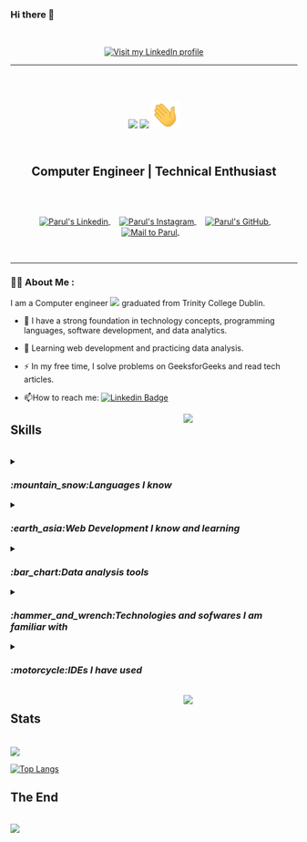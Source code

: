 ### Hi there 👋

<!--
**parul-sangwan15/parul-sangwan15** is a ✨ _special_ ✨ repository because its `README.md` (this file) appears on your GitHub profile.

Here are some ideas to get you started:

- 🔭 I’m currently working on ...
- 🌱 I’m currently learning ...
- 👯 I’m looking to collaborate on ...
- 🤔 I’m looking for help with ...
- 💬 Ask me about ...
- 📫 How to reach me: ...
- 😄 Pronouns: ...
- ⚡ Fun fact: ...
-->

<br>

<!--                                          Banner                          -->
<p align="center">
  <a href="https://www.linkedin.com/in/parul-kumari-8b1855222">
    <img src="https://media.giphy.com/media/v1.Y2lkPTc5MGI3NjExOG03MDlidGYzaGt6Nnc1ZDVqMmE0bnI5YXh0YTg0MTd6ZjM4NGQzaiZlcD12MV9pbnRlcm5hbF9naWZfYnlfaWQmY3Q9Zw/L1R1tvI9svkIWwpVYr/giphy.gif" height="350" alt="Visit my LinkedIn profile"/>
  </a>
</p>

<hr>
<br>

<br>
<!--                                      Welcome message                     -->
<p align="center">
  <img src="https://img.icons8.com/color/2x/developer--v2.gif" width="50px" />
  <img src="https://readme-typing-svg.herokuapp.com?font=Fira+Code&pause=500&random=false&width=435&lines=Hey+there!;I+am+Parul+Kumari;%F0%9F%91%8B+Welcome+to+my+GitHub">
  <img src="https://raw.githubusercontent.com/ABSphreak/ABSphreak/master/gifs/Hi.gif" width="50px">
</p>


<br>

<!--                                          Titles                          -->
<h2 align="center">Computer Engineer | Technical Enthusiast </h2>

<br>

<br>

<!--                                        Social Media                      -->
<p align="center">
  &nbsp;
  &nbsp;
  <a href="https://www.linkedin.com/in/parul-kumari-8b1855222" target="blank">
    <img align="center" src="https://img.shields.io/badge/linkedin-%230077B5.svg?style=for-the-badge&logo=linkedin&logoColor=white" alt="Parul's Linkedin"/>
<!--     <img align="center" src="https://img.icons8.com/color/2x/linkedin-circled--v3.gif" alt="Parul's Linkedin" height="50" width="50" /> -->
  </a>
  &nbsp;
  &nbsp;
  <a href="https://www.instagram.com/parul_sangwan15/#" target="blank">
    <img align="center" src="https://img.shields.io/badge/Instagram-%23E4405F.svg?style=for-the-badge&logo=instagram&logoColor=white" alt="Parul's Instagram"/>
<!--     <img align="center" src="https://img.icons8.com/color/2x/facebook-circled--v2.gif" alt="Parul's Instagram" height="50" width="50" /> -->
  </a>
  &nbsp;
  &nbsp;
  <a href="https://github.com/parul-sangwan15" target="blank">
    <img align="center" src="https://img.shields.io/badge/github-%23121011.svg?style=for-the-badge&logo=github&logoColor=white" alt="Parul's GitHub"/>
<!--     <img align="center" src="https://img.icons8.com/color/2x/internet--v2.gif" alt="Parul's GitHub" height="50" width="50" /> -->
  </a>
  &nbsp;
  &nbsp;
  <a href = "mailto: parul.sangwan1501@gmail.com">
    <img align="center" src="https://img.shields.io/badge/Gmail-D14836?style=for-the-badge&logo=gmail&logoColor=white" alt="Mail to Parul"/>
<!--     <img align="center" src="https://img.icons8.com/color/2x/gmail--v2.gif" alt="Write an email to Parul" height="50" width="50" /> -->
  </a>
  &nbsp;
  &nbsp;
</p>

<br>


---

### :woman_technologist: About Me :
I am a Computer engineer <img src="https://media.giphy.com/media/WUlplcMpOCEmTGBtBW/giphy.gif" width="30"> graduated from Trinity College Dublin.
- :telescope: I have a strong foundation in technology concepts, programming languages, software development, and data analytics.

- :seedling: Learning web development and practicing data analysis.

- :zap: In my free time, I solve problems on GeeksforGeeks and read tech articles.

- :mailbox:How to reach me: [![Linkedin Badge](https://img.shields.io/badge/-ParulK-blue?style=flat&logo=Linkedin&logoColor=white)](https://www.linkedin.com/in/parul-kumari-8b1855222)

<!--                                     Skills section                        -->

<img align="right" src="https://monophy.com/media/QYSag6x86oZhG2KcFQ/monophy.gif" width="200px">
<h2>Skills</h2>
<br>
  <details>
  <summary><h3 align="left"><i>:mountain_snow:Languages I know</i></h3></summary>
    <p align="left">
      &nbsp;&nbsp;
      <img src="https://cdn.jsdelivr.net/gh/devicons/devicon/icons/java/java-original-wordmark.svg" height="70" width="70"/>
  <!--     <img src="https://img.icons8.com/color/2x/java-coffee-cup-logo--v2.gif" height="40" width="40" /> -->
      &nbsp;
      &nbsp;
      <img src="https://cdn.jsdelivr.net/gh/devicons/devicon/icons/cplusplus/cplusplus-original.svg" height="70" width="70"/>
  <!--     <img src="https://img.icons8.com/color/2x/c-plus-plus-logo.png" height="40" width="40" /> -->
      &nbsp;
      &nbsp;
      <img src="https://cdn.jsdelivr.net/gh/devicons/devicon/icons/python/python-original-wordmark.svg" height="70" width="70"/>
  <!--     <img src="https://img.icons8.com/color/2x/python--v2.gif" height="40" width="40" /> -->
      &nbsp;
      &nbsp;
      <img src="https://cdn.jsdelivr.net/gh/devicons/devicon/icons/react/react-original-wordmark.svg" height="70" width="70"/>
  <!--     <img src="https://img.icons8.com/color/2x/react.png" height="40" width="40" /> -->
      &nbsp;&nbsp;
    </p>
  </details>


  <details>
    <summary><h3 align="left"><i>:earth_asia:Web Development I know and learning</i></h3></summary>
    <p align="left">  
      &nbsp;&nbsp;
      <img src="https://cdn.jsdelivr.net/gh/devicons/devicon/icons/html5/html5-original-wordmark.svg" height="70" width="70"/>
  <!--     <img src="https://img.icons8.com/color/2x/html-5--v2.png" height="40" width="40" /> -->
      &nbsp;
      &nbsp;
      <img src="https://cdn.jsdelivr.net/gh/devicons/devicon/icons/css3/css3-original-wordmark.svg" height="70" width="70"/>
  <!--     <img src="https://img.icons8.com/color/2x/css3.png" height="40" width="40" /> -->
      &nbsp;
      &nbsp;
      <img src="https://cdn.jsdelivr.net/gh/devicons/devicon/icons/javascript/javascript-original.svg" height="70" width="70"/>
  <!--     <img src="https://img.icons8.com/color/2x/javascript--v2.gif" height="40" width="40" /> -->
      &nbsp;
      &nbsp;
      <img src="https://cdn.jsdelivr.net/gh/devicons/devicon/icons/bootstrap/bootstrap-original-wordmark.svg" height="70" width="70"/>
  <!--     <img src="https://img.icons8.com/color/2x/bootstrap.png" height="40" width="40" /> -->
      &nbsp;&nbsp;
    </p>
  </details>


   <details>
    <summary><h3 align="left"><i>:bar_chart:Data analysis tools</i></h3></summary>
    <p align="left">  
      &nbsp;&nbsp;
      <img src="https://github.com/sempostma/office365-icons/blob/master/svg/excel.svg" height="70" width="70"/>
  <!--     <img src="https://github.com/sempostma/office365-icons/blob/master/svg/excel.svg" height="40" width="40" /> -->
      &nbsp;
      &nbsp;
      <img src="https://cdn.jsdelivr.net/gh/devicons/devicon/icons/mysql/mysql-original-wordmark.svg" height="70" width="70"/>
     <!-- <img src="https://cdn.jsdelivr.net/gh/devicons/devicon/icons/mysql/mysql-original-wordmark.svg" height="70" width="70"/>    -->
  <img src="https://cdn.jsdelivr.net/gh/devicons/devicon/icons/python/python-original-wordmark.svg" height="70" width="70"/>
  <!--     <img src="https://img.icons8.com/color/2x/python--v2.gif" height="40" width="40" /> -->
      &nbsp;
      &nbsp;
  <img src="https://cdn.jsdelivr.net/gh/devicons/devicon/icons/jupyter/jupyter-original-wordmark.svg" height="70" width="70"/>
  <!--     <img src="https://img.icons8.com/color/2x/jupyter--v2.gif" height="40" width="40" /> -->
      &nbsp;
      &nbsp;
  </details>    

<details>
    <summary><h3 align="left"><i>:hammer_and_wrench:Technologies and sofwares I am familiar with</i></h3></summary>
    <p align="left"> 
      &nbsp;&nbsp;
      <img src="https://cdn.jsdelivr.net/gh/devicons/devicon/icons/windows11/windows11-original.svg" height="70" width="70"/>
  <!--     <img src="https://img.icons8.com/color/2x/windows11.png" height="40" width="40" /> -->
      &nbsp;
      &nbsp;
      <img src="https://cdn.jsdelivr.net/gh/devicons/devicon/icons/git/git-original.svg" height="70" width="70"/>
  <!--     <img src="https://img.icons8.com/color/2x/git.png" height="40" width="40" /> -->
      &nbsp;&nbsp;
  <img src="https://cdn.jsdelivr.net/gh/devicons/devicon/icons/matlab/matlab-original.svg" height="70" width="70"/>
  <!--     <img src="https://img.icons8.com/color/2x/matlab.png" height="40" width="40" /> -->
      &nbsp;&nbsp;
  <img src="https://cdn.jsdelivr.net/gh/devicons/devicon/icons/cmake/cmake-original.svg" height="70" width="70"/>
  <!--     <img src="https://img.icons8.com/color/2x/cmake.png" height="40" width="40" /> -->
      &nbsp;&nbsp;
    </p>
  </details>

<details>
    <summary><h3 align="left"><i>:motorcycle:IDEs I have used</i></h3></summary>
    <p align="left">
      &nbsp;&nbsp;
      <img src="https://cdn.jsdelivr.net/gh/devicons/devicon/icons/vscode/vscode-original-wordmark.svg" height="70" width="70"/>
  <!--     <img src="https://img.icons8.com/color/2x/visual-studio-code-2019.png" height="40" width="40" /> -->
      &nbsp;
      &nbsp;
      <img src="https://cdn.jsdelivr.net/gh/devicons/devicon/icons/pycharm/pycharm-original.svg" height="70" width="70"/>
  <!--     <img src="https://img.icons8.com/color/2x/pycharm-text.png" height="40" width="40" /> -->
      &nbsp;
      &nbsp;
      <img src="https://cdn.jsdelivr.net/gh/devicons/devicon/icons/unity/unity-original.svg" height="70" width="70"/>
  <!--     <img src="https://img.icons8.com/color/2x/unity.png" height="40" width="40" /> -->
      &nbsp;&nbsp;
    </p>
  </details>

<br>




<!--                                     Stats section                        -->

<img align="right" src="https://growthgate.com/wp-content/uploads/2019/09/animat-linechart-color.gif" width="200px">
<h2>Stats</h2>
<br>
<img align="center" src="https://github-readme-streak-stats.herokuapp.com?user=parul-sangwan15&theme=dark&hide_border=true&date_format=M%20j%5B%2C%20Y%5D&ring=1588DDD3&stroke=1588DDD3&fire=B37920&currStreakNum=B37920&sideNums=B37920&currStreakLabel=B37920&sideLabels=77A2B5">

[![Top Langs](https://github-readme-stats.vercel.app/api/top-langs/?username=parul-sangwan15&layout=compact&theme=vision-friendly-dark)](https://github.com/parul-sangwan15/github-readme-stats)
<br>
<h2>The End</h2>
<br>
<img src="https://i.gifer.com/4Cb2.gif" width="500px">

